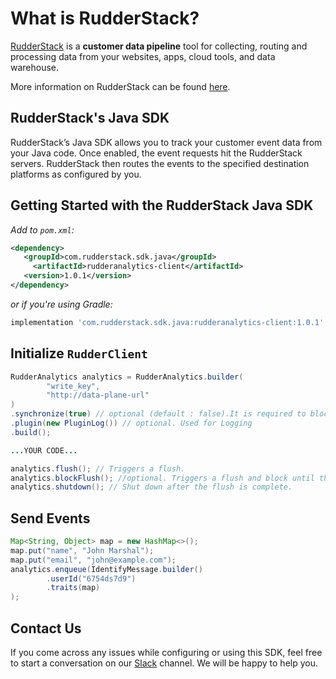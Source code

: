 
# What is RudderStack?

[RudderStack](https://rudderstack.com/) is a **customer data pipeline** tool for collecting, routing and processing data from your websites, apps, cloud tools, and data warehouse.

More information on RudderStack can be found [here](https://github.com/rudderlabs/rudder-server).

## RudderStack's Java SDK

RudderStack’s Java SDK allows you to track your customer event data from your Java code. Once enabled, the event requests hit the RudderStack servers. RudderStack then routes the events to the specified destination platforms as configured by you.

## Getting Started with the RudderStack Java SDK

*Add to `pom.xml`:*

```xml
<dependency>
   <groupId>com.rudderstack.sdk.java</groupId>
	 <artifactId>rudderanalytics-client</artifactId>
   <version>1.0.1</version>
</dependency>
```

*or if you're using Gradle:*

```bash
implementation 'com.rudderstack.sdk.java:rudderanalytics-client:1.0.1'
```

## Initialize ```RudderClient```

```java 
RudderAnalytics analytics = RudderAnalytics.builder(
        "write_key",
        "http://data-plane-url"
)
.synchronize(true) // optional (default : false).It is required to block further method invocation until the flush completes.
.plugin(new PluginLog()) // optional. Used for Logging 
.build();

...YOUR CODE...

analytics.flush(); // Triggers a flush.
analytics.blockFlush(); //optional. Triggers a flush and block until the flush completes. Required in case of Synchronize. It calls implicitly the `flush` method. So, explicit `flush` call is not required.
analytics.shutdown(); // Shut down after the flush is complete.
```

## Send Events

```java
Map<String, Object> map = new HashMap<>();
map.put("name", "John Marshal");
map.put("email", "john@example.com");
analytics.enqueue(IdentifyMessage.builder()
        .userId("6754ds7d9")
        .traits(map)
);
```

## Contact Us

If you come across any issues while configuring or using this SDK, feel free to start a conversation on our [Slack](https://resources.rudderstack.com/join-rudderstack-slack) channel. We will be happy to help you.
